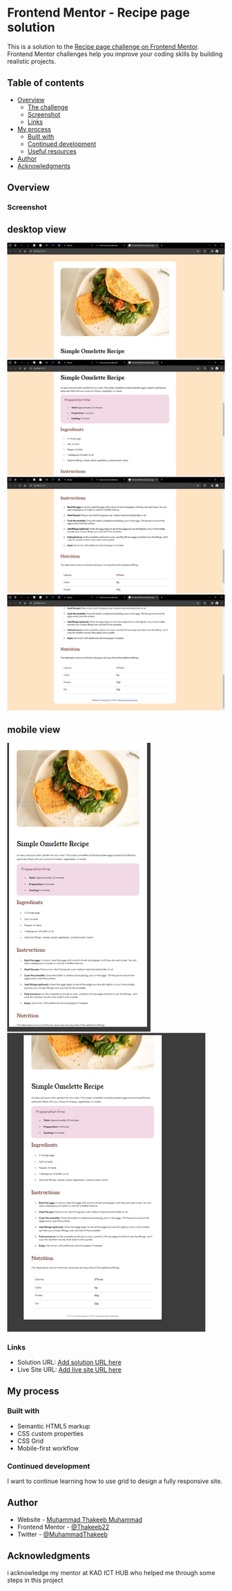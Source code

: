 # Frontend Mentor - Recipe page solution

This is a solution to the [Recipe page challenge on Frontend Mentor](https://www.frontendmentor.io/challenges/recipe-page-KiTsR8QQKm). Frontend Mentor challenges help you improve your coding skills by building realistic projects.

## Table of contents

- [Overview](#overview)
  - [The challenge](#the-challenge)
  - [Screenshot](#screenshot)
  - [Links](#links)
- [My process](#my-process)
  - [Built with](#built-with)
  - [Continued development](#continued-development)
  - [Useful resources](#useful-resources)
- [Author](#author)
- [Acknowledgments](#acknowledgments)


## Overview

### Screenshot

## desktop view

![](./design/Frontend%20Mentor%20_%20Recipe%20page%20-%20desktop%20view%2020%20Mar%202024%2012_32_19.png)
![](./design/Frontend%20Mentor%20_%20Recipe%20page%20-%20desktop%20view%2020%20Mar%202024%2012_32_32.png)
![](./design/Frontend%20Mentor%20_%20Recipe%20page%20-%20desktop%20view%2020%20Mar%202024%2012_32_43.png)
![](./design/Frontend%20Mentor%20_%20Recipe%20page%20-%20desktop%20view%2020%20Mar%202024%2012_32_49.png)

## mobile view

![](./design/mobile%20view%201.PNG)
![](./design/mobile%20view%202.PNG)

### Links

- Solution URL: [Add solution URL here](https://www.frontendmentor.io/solutions/resposive-recipe-page-using-css-grid-IVstSolE4p)
- Live Site URL: [Add live site URL here](https://thakeeb22.github.io/Recipe-page/)

## My process

### Built with

- Semantic HTML5 markup
- CSS custom properties
- CSS Grid
- Mobile-first workflow

### Continued development

I want to continue learning how to use grid to design a fully responsive site.

## Author

- Website - [Muhammad Thakeeb Muhammad](https://www.your-site.com)
- Frontend Mentor - [@Thakeeb22](https://www.frontendmentor.io/profile/Thakeeb22)
- Twitter - [@MuhammadThakeeb](https://www.twitter.com/MuhammadThakeeb)

## Acknowledgments

i acknowledge my mentor at KAD ICT HUB who helped me through some steps in this project
